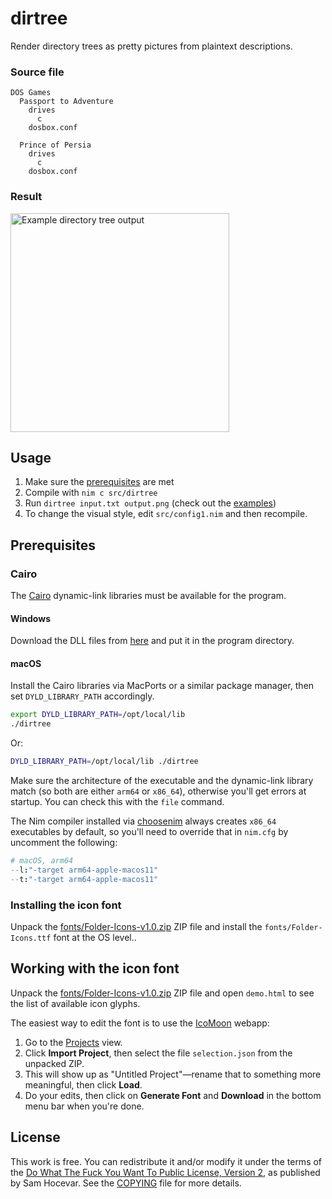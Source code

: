 # dirtree

Render directory trees as pretty pictures from plaintext descriptions.

### Source file

```
DOS Games
  Passport to Adventure
    drives
      c
    dosbox.conf

  Prince of Persia
    drives
      c
    dosbox.conf
```

### Result

<img src="https://github.com/user-attachments/assets/ef399db3-562c-4cde-8eee-9d9227f8bbb6" alt="Example directory tree output" width="350">

## Usage

1. Make sure the [prerequisites](#prerequisites) are met
2. Compile with `nim c src/dirtree`
3. Run `dirtree input.txt output.png` (check out the [examples](examples))
4. To change the visual style, edit `src/config1.nim` and then recompile. 


## Prerequisites

### Cairo

The [Cairo](https://www.cairographics.org/download/) dynamic-link libraries
must be available for the program.

#### Windows

Download the DLL files from [here]([Cairo](https://www.cairographics.org/download/))
and put it in the program directory.

#### macOS

Install the Cairo libraries via MacPorts or a similar package manager, then set
`DYLD_LIBRARY_PATH` accordingly.

```sh
export DYLD_LIBRARY_PATH=/opt/local/lib
./dirtree
```

Or:

```sh
DYLD_LIBRARY_PATH=/opt/local/lib ./dirtree
```

Make sure the architecture of the executable and the dynamic-link library
match (so both are either `arm64` or `x86_64`), otherwise you'll get errors at
startup. You can check this with the `file` command.

The Nim compiler installed via [choosenim](https://github.com/dom96/choosenim)
always creates `x86_64` executables by default, so you'll need to override that
in `nim.cfg` by uncomment the following:

```nim
# macOS, arm64
--l:"-target arm64-apple-macos11"
--t:"-target arm64-apple-macos11"
```

### Installing the icon font

Unpack the [fonts/Folder-Icons-v1.0.zip](fonts/Folder-Icons-v1.0.zip) ZIP file
and install the `fonts/Folder-Icons.ttf` font at the OS level..


## Working with the icon font

Unpack the [fonts/Folder-Icons-v1.0.zip](fonts/Folder-Icons-v1.0.zip) ZIP file
and open `demo.html` to see the list of available icon glyphs.

The easiest way to edit the font is to use the
[IcoMoon](https://icomoon.io/app/) webapp:

1. Go to the [Projects](https://icomoon.io/app/#/projects) view.
2. Click **Import Project**, then select the file `selection.json` from the
   unpacked ZIP.
3. This will show up as "Untitled Project"—rename that to something more
   meaningful, then click **Load**.
4. Do your edits, then click on **Generate Font** and **Download** in the
   bottom menu bar when you're done.


## License

This work is free. You can redistribute it and/or modify it under the terms of
the [Do What The Fuck You Want To Public License, Version 2](http://www.wtfpl.net/),
as published by Sam Hocevar. See the [COPYING](./COPYING) file for more
details.
